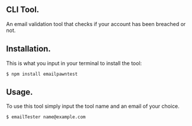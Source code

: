 ## CLI Tool.
An email validation tool that checks if your account has been breached or not.

## Installation.
This is what you input in your terminal to install the tool:

```
$ npm install emailpawntest
````

## Usage.
To use this tool simply input the tool name and an email of your choice.

```
$ emailTester name@example.com
```